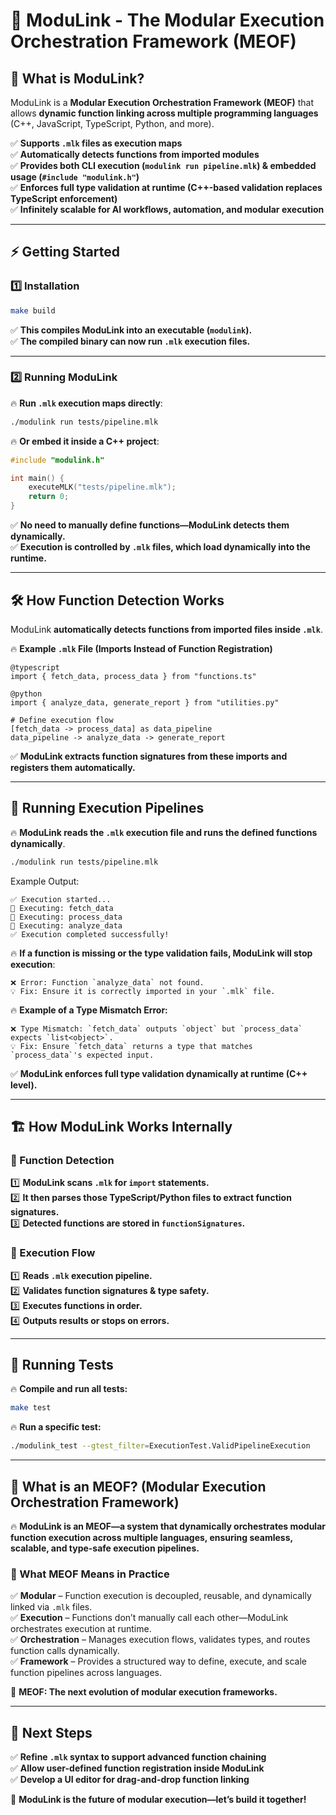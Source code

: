 # 🚀 ModuLink - The Modular Execution Orchestration Framework (MEOF)

## **📜 What is ModuLink?**
ModuLink is a **Modular Execution Orchestration Framework (MEOF)** that allows **dynamic function linking across multiple programming languages** (C++, JavaScript, TypeScript, Python, and more).

✅ **Supports `.mlk` files as execution maps**  
✅ **Automatically detects functions from imported modules**  
✅ **Provides both CLI execution (`modulink run pipeline.mlk`) & embedded usage (`#include "modulink.h"`)**  
✅ **Enforces full type validation at runtime (C++-based validation replaces TypeScript enforcement)**  
✅ **Infinitely scalable for AI workflows, automation, and modular execution**  

---

## **⚡ Getting Started**
### **1️⃣ Installation**
```sh
make build
```
✅ **This compiles ModuLink into an executable (`modulink`).**  
✅ **The compiled binary can now run `.mlk` execution files.**  

---

### **2️⃣ Running ModuLink**
🔥 **Run `.mlk` execution maps directly**:
```sh
./modulink run tests/pipeline.mlk
```
🔥 **Or embed it inside a C++ project**:
```cpp
#include "modulink.h"

int main() {
    executeMLK("tests/pipeline.mlk");
    return 0;
}
```
✅ **No need to manually define functions—ModuLink detects them dynamically.**  
✅ **Execution is controlled by `.mlk` files, which load dynamically into the runtime.**  

---

## **🛠 How Function Detection Works**
ModuLink **automatically detects functions from imported files inside `.mlk`**.

🔥 **Example `.mlk` File (Imports Instead of Function Registration)**
```mlk
@typescript
import { fetch_data, process_data } from "functions.ts"

@python
import { analyze_data, generate_report } from "utilities.py"

# Define execution flow
[fetch_data -> process_data] as data_pipeline
data_pipeline -> analyze_data -> generate_report
```

✅ **ModuLink extracts function signatures from these imports and registers them automatically.**  

---

## **🔄 Running Execution Pipelines**
🔥 **ModuLink reads the `.mlk` execution file and runs the defined functions dynamically**.

```sh
./modulink run tests/pipeline.mlk
```
Example Output:
```
✅ Execution started...
🔄 Executing: fetch_data
🔄 Executing: process_data
🔄 Executing: analyze_data
✅ Execution completed successfully!
```

🔥 **If a function is missing or the type validation fails, ModuLink will stop execution**:
```
❌ Error: Function `analyze_data` not found.
💡 Fix: Ensure it is correctly imported in your `.mlk` file.
```

🔥 **Example of a Type Mismatch Error:**
```
❌ Type Mismatch: `fetch_data` outputs `object` but `process_data` expects `list<object>`.
💡 Fix: Ensure `fetch_data` returns a type that matches `process_data`'s expected input.
```

✅ **ModuLink enforces full type validation dynamically at runtime (C++ level).**  

---

## **🏗 How ModuLink Works Internally**
### **🔹 Function Detection**
1️⃣ **ModuLink scans `.mlk` for `import` statements.**  
2️⃣ **It then parses those TypeScript/Python files to extract function signatures.**  
3️⃣ **Detected functions are stored in `functionSignatures`.**  

### **🔹 Execution Flow**
1️⃣ **Reads `.mlk` execution pipeline.**  
2️⃣ **Validates function signatures & type safety.**  
3️⃣ **Executes functions in order.**  
4️⃣ **Outputs results or stops on errors.**  

---

## **🧪 Running Tests**
🔥 **Compile and run all tests:**
```sh
make test
```
🔥 **Run a specific test:**
```sh
./modulink_test --gtest_filter=ExecutionTest.ValidPipelineExecution
```

---

## **🔗 What is an MEOF? (Modular Execution Orchestration Framework)**
🔥 **ModuLink is an MEOF—a system that dynamically orchestrates modular function execution across multiple languages, ensuring seamless, scalable, and type-safe execution pipelines.**  

### **🔹 What MEOF Means in Practice**
✅ **Modular** – Function execution is decoupled, reusable, and dynamically linked via `.mlk` files.  
✅ **Execution** – Functions don’t manually call each other—ModuLink orchestrates execution at runtime.  
✅ **Orchestration** – Manages execution flows, validates types, and routes function calls dynamically.  
✅ **Framework** – Provides a structured way to define, execute, and scale function pipelines across languages.  

🚀 **MEOF: The next evolution of modular execution frameworks.**  

---

## **🔗 Next Steps**
✅ **Refine `.mlk` syntax to support advanced function chaining**  
✅ **Allow user-defined function registration inside ModuLink**  
✅ **Develop a UI editor for drag-and-drop function linking**  

🚀 **ModuLink is the future of modular execution—let’s build it together!**  
